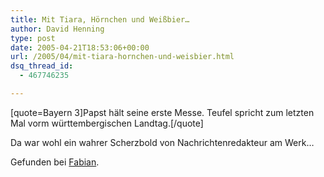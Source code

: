 ```yaml
---
title: Mit Tiara, Hörnchen und Weißbier…
author: David Henning
type: post
date: 2005-04-21T18:53:06+00:00
url: /2005/04/mit-tiara-hornchen-und-weisbier.html
dsq_thread_id:
  - 467746235

---
```

[quote=Bayern 3]Papst hält seine erste Messe. Teufel spricht zum letzten Mal vorm württembergischen Landtag.[/quote]

Da war wohl ein wahrer Scherzbold von Nachrichtenredakteur am Werk&#8230;

Gefunden bei [Fabian][1].

 [1]: http://fabian-siegismund.blogspot.com/2005/04/regierungswechsel.html